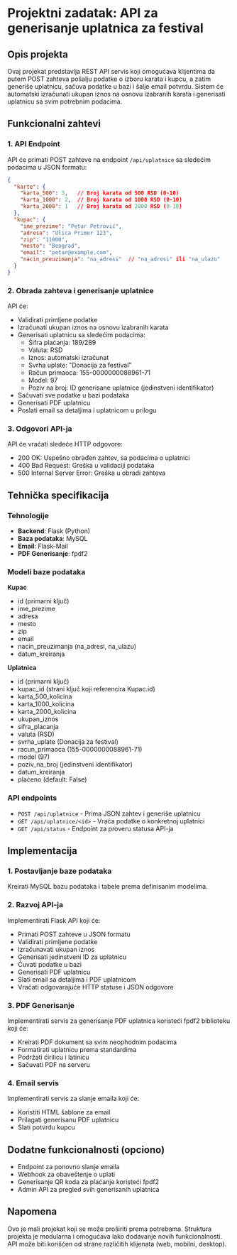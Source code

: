 # Projektni zadatak: API za generisanje uplatnica za festival

## Opis projekta

Ovaj projekat predstavlja REST API servis koji omogućava klijentima da putem POST zahteva pošalju podatke o izboru karata i kupcu, a zatim generiše uplatnicu, sačuva podatke u bazi i šalje email potvrdu. Sistem će automatski izračunati ukupan iznos na osnovu izabranih karata i generisati uplatnicu sa svim potrebnim podacima.

## Funkcionalni zahtevi

### 1. API Endpoint

API će primati POST zahteve na endpoint `/api/uplatnice` sa sledećim podacima u JSON formatu:

```json
{
  "karte": {
    "karta_500": 3,   // Broj karata od 500 RSD (0-10)
    "karta_1000": 2,  // Broj karata od 1000 RSD (0-10)
    "karta_2000": 1   // Broj karata od 2000 RSD (0-10)
  },
  "kupac": {
    "ime_prezime": "Petar Petrović",
    "adresa": "Ulica Primer 123",
    "zip": "11000",
    "mesto": "Beograd",
    "email": "petar@example.com",
    "nacin_preuzimanja": "na_adresi"  // "na_adresi" ili "na_ulazu"
  }
}
```

### 2. Obrada zahteva i generisanje uplatnice

API će:
- Validirati primljene podatke
- Izračunati ukupan iznos na osnovu izabranih karata
- Generisati uplatnicu sa sledećim podacima:
  - Šifra plaćanja: 189/289
  - Valuta: RSD
  - Iznos: automatski izračunat
  - Svrha uplate: "Donacija za festival"
  - Račun primaoca: 155-0000000088961-71
  - Model: 97
  - Poziv na broj: ID generisane uplatnice (jedinstveni identifikator)
- Sačuvati sve podatke u bazi podataka
- Generisati PDF uplatnicu
- Poslati email sa detaljima i uplatnicom u prilogu

### 3. Odgovori API-ja

API će vraćati sledeće HTTP odgovore:
- 200 OK: Uspešno obrađen zahtev, sa podacima o uplatnici
- 400 Bad Request: Greška u validaciji podataka
- 500 Internal Server Error: Greška u obradi zahteva

## Tehnička specifikacija

### Tehnologije

- **Backend**: Flask (Python)
- **Baza podataka**: MySQL
- **Email**: Flask-Mail
- **PDF Generisanje**: fpdf2


### Modeli baze podataka

**Kupac**
- id (primarni ključ)
- ime_prezime
- adresa
- mesto
- zip
- email
- nacin_preuzimanja (na_adresi, na_ulazu)
- datum_kreiranja

**Uplatnica**
- id (primarni ključ)
- kupac_id (strani ključ koji referencira Kupac.id)
- karta_500_kolicina
- karta_1000_kolicina
- karta_2000_kolicina
- ukupan_iznos
- sifra_placanja
- valuta (RSD)
- svrha_uplate (Donacija za festival)
- racun_primaoca (155-0000000088961-71)
- model (97)
- poziv_na_broj (jedinstveni identifikator)
- datum_kreiranja
- plaćeno (default: False)

### API endpoints

- `POST /api/uplatnice` - Prima JSON zahtev i generiše uplatnicu
- `GET /api/uplatnice/<id>` - Vraća podatke o konkretnoj uplatnici
- `GET /api/status` - Endpoint za proveru statusa API-ja

## Implementacija

### 1. Postavljanje baze podataka

Kreirati MySQL bazu podataka i tabele prema definisanim modelima.

### 2. Razvoj API-ja

Implementirati Flask API koji će:
- Primati POST zahteve u JSON formatu
- Validirati primljene podatke
- Izračunavati ukupan iznos
- Generisati jedinstveni ID za uplatnicu
- Čuvati podatke u bazi
- Generisati PDF uplatnicu
- Slati email sa detaljima i PDF uplatnicom
- Vraćati odgovarajuće HTTP statuse i JSON odgovore

### 3. PDF Generisanje

Implementirati servis za generisanje PDF uplatnica koristeći fpdf2 biblioteku koji će:
- Kreirati PDF dokument sa svim neophodnim podacima
- Formatirati uplatnicu prema standardima
- Podržati ćirilicu i latinicu
- Sačuvati PDF na serveru

### 4. Email servis

Implementirati servis za slanje emaila koji će:
- Koristiti HTML šablone za email
- Prilagati generisanu PDF uplatnicu
- Slati potvrdu kupcu

## Dodatne funkcionalnosti (opciono)

- Endpoint za ponovno slanje emaila
- Webhook za obaveštenje o uplati
- Generisanje QR koda za plaćanje koristeći fpdf2
- Admin API za pregled svih generisanih uplatnica

## Napomena

Ovo je mali projekat koji se može proširiti prema potrebama. Struktura projekta je modularna i omogućava lako dodavanje novih funkcionalnosti. API može biti korišćen od strane različitih klijenata (web, mobilni, desktop).

